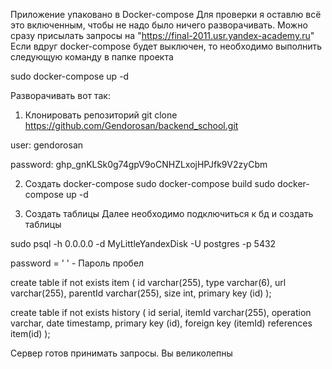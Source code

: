 Приложение упаковано в Docker-compose
Для проверки я оставлю всё это включенным, чтобы не надо было ничего разворачивать.
Можно сразу присылать запросы на "https://final-2011.usr.yandex-academy.ru"
Если вдруг docker-compose будет выключен, то необходимо выполнить следующую команду в папке проекта

sudo docker-compose up -d

Разворачивать вот так:

1. Клонировать репозиторий
git clone https://github.com/Gendorosan/backend_school.git

user: gendorosan

password: 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

2. Создать docker-compose
sudo docker-compose build 
sudo docker-compose up -d

3. Создать таблицы
Далее необходимо подключиться к бд и создать таблицы

sudo psql -h 0.0.0.0 -d MyLittleYandexDisk -U postgres -p 5432

password = ' ' - Пароль пробел

create table if not exists item
(
    id varchar(255),
    type varchar(6),
    url varchar(255),
    parentId varchar(255),
    size int,
    primary key (id)
);

create table if not exists history
(
    id serial,
    itemId varchar(255),
    operation varchar,
    date timestamp,
    primary key (id),
    foreign key (itemId) references item(id)
);

Сервер готов принимать запросы. Вы великолепны
